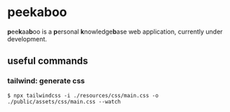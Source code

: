 # peekaboo

**p**ee**k**aa**b**oo is a **p**ersonal **k**nowledge**b**ase web application, currently under development.

## useful commands

### tailwind: generate css

```shell
$ npx tailwindcss -i ./resources/css/main.css -o ./public/assets/css/main.css --watch
```
